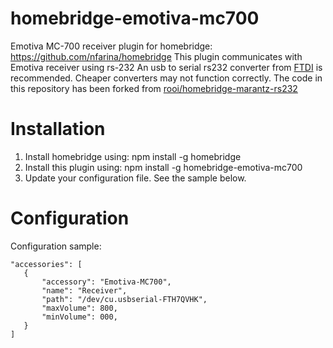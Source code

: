 # homebridge-emotiva-mc700
Emotiva MC-700 receiver plugin for homebridge: https://github.com/nfarina/homebridge
This plugin communicates with Emotiva receiver using rs-232 An usb to serial rs232 converter from [FTDI](https://www.ftdichip.com/Products/Cables/USBRS232.htm) is recommended. Cheaper converters may not function correctly.
The code in this repository has been forked from [rooi/homebridge-marantz-rs232](https://github.com/rooi/homebridge-marantz-rs232)

# Installation

1. Install homebridge using: npm install -g homebridge
2. Install this plugin using: npm install -g homebridge-emotiva-mc700
3. Update your configuration file. See the sample below.

# Configuration

Configuration sample:

 ```
"accessories": [
    {
        "accessory": "Emotiva-MC700",
        "name": "Receiver",
        "path": "/dev/cu.usbserial-FTH7QVHK",
        "maxVolume": 800,
        "minVolume": 000,
    }
]
```

